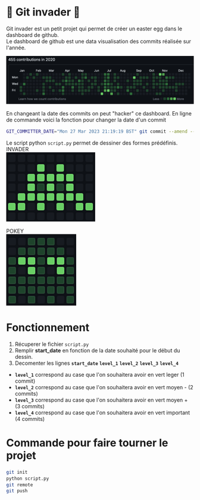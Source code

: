 # 👾 Git invader 👾
Git invader est un petit projet qui permet de créer un easter egg dans le dashboard de github.  
Le dashboard de github est une data visualisation des commits réalisée sur l'année.  

![dashboard github](https://github.com/nynif/git_invader/blob/main/img/dashboard.jpg?raw=true) 
  
En changeant la date des commits on peut "hacker" ce dashboard.
En ligne de commande voici la fonction pour changer la date d'un commit 

```bash
GIT_COMMITTER_DATE="Mon 27 Mar 2023 21:19:19 BST" git commit --amend --no-edit --date "Mon 27 Mar 2023 21:19:19 BST"
```

Le script python `script.py` permet de dessiner des formes prédéfinis.  
INVADER  
![dashboard github](https://github.com/nynif/git_invader/blob/main/img/invader.jpg?raw=true) 

POKEY  
![dashboard github](https://github.com/nynif/git_invader/blob/main/img/pokey.jpg?raw=true) 

# Fonctionnement 
1. Récuperer le fichier `script.py`
2. Remplir **start_date** en fonction de la date souhaité pour le début du dessin. 
3. Decomenter les lignes **`start_date`** **`level_1`** **`level_2`** **`level_3`** **`level_4`**

- **`level_1`** correspond au case que l'on souhaitera avoir en vert leger (1 commit)
- **`level_2`** correspond au case que l'on souhaitera avoir en vert moyen - (2 commits)
- **`level_3`** correspond au case que l'on souhaitera avoir en vert moyen + (3 commits)
- **`level_4`** correspond au case que l'on souhaitera avoir en vert important (4 commits)

# Commande pour faire tourner le projet

```bash
git init 
python script.py
git remote
git push 
```